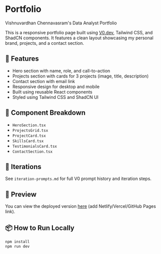 # Portfolio
Vishnuvardhan Chennavasram's Data Analyst Portfolio

This is a responsive portfolio page built using [V0.dev](https://v0.dev/), Tailwind CSS, and ShadCN components. It features a clean layout showcasing my personal brand, projects, and a contact section.

## 🚀 Features

- Hero section with name, role, and call-to-action
- Projects section with cards for 3 projects (image, title, description)
- Contact section with email link
- Responsive design for desktop and mobile
- Built using reusable React components
- Styled using Tailwind CSS and ShadCN UI

## 🧩 Component Breakdown

- `HeroSection.tsx`
- `ProjectsGrid.tsx`
- `ProjectCard.tsx`
- `SkillsCard.tsx`
- `TestimonialsCard.tsx`
- `ContactSection.tsx`

## 🔁 Iterations

See `iteration-prompts.md` for full V0 prompt history and iteration steps.

## 🧪 Preview

You can view the deployed version [here](#) (add Netlify/Vercel/GitHub Pages link).

## 📦 How to Run Locally

```bash
npm install
npm run dev
